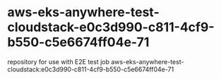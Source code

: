 # aws-eks-anywhere-test-cloudstack-e0c3d990-c811-4cf9-b550-c5e6674ff04e-71
repository for use with E2E test job aws-eks-anywhere-test-cloudstack:e0c3d990-c811-4cf9-b550-c5e6674ff04e-71
